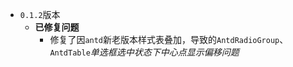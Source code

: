 - `0.1.2`版本
  - **已修复问题**
    - 修复了因`antd`新老版本样式表叠加，导致的`AntdRadioGroup`、`AntdTable`*单选框选中状态下中心点显示偏移问题*
